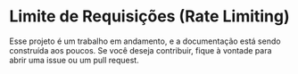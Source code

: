 # Limite de Requisições (Rate Limiting) 

Esse projeto é um trabalho em andamento, e a documentação está sendo construída aos poucos. Se você deseja contribuir, fique à vontade para abrir uma issue ou um pull request.